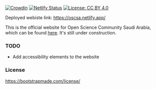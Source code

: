 [![Crowdin](https://badges.crowdin.net/oscsa-website-translation/localized.svg)](https://crowdin.com/project/oscsa-website-translation)
[![Netlify Status](https://api.netlify.com/api/v1/badges/f9f4f640-c6b5-44be-844b-78e7fa03282e/deploy-status)](https://app.netlify.com/sites/oscksa/deploys)
[![License: CC BY 4.0](https://img.shields.io/badge/License-CC_BY_4.0-lightgrey.svg)](https://creativecommons.org/licenses/by/4.0/)


Deployed webiste link: https://oscsa.netlify.app/

This is the official website for Open Science Community Saudi Arabia, which can be found [here](osc-sa.netlify.app/). It's still under construction.

### TODO
- Add accessibility elements to the website

### License
https://bootstrapmade.com/license/
